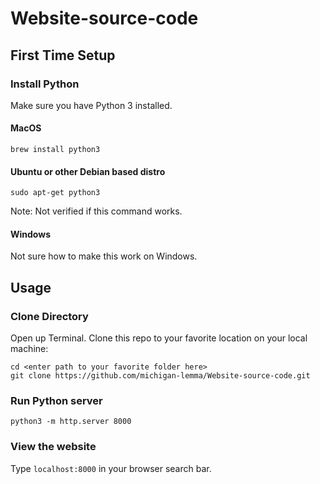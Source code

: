 # Website-source-code

## First Time Setup

### Install Python

Make sure you have Python 3 installed.

#### MacOS

```
brew install python3
```

#### Ubuntu or other Debian based distro

```
sudo apt-get python3
```

Note: Not verified if this command works.

#### Windows

Not sure how to make this work on Windows.

## Usage

### Clone Directory

Open up Terminal. Clone this repo to your favorite location on your local machine:

```
cd <enter path to your favorite folder here>
git clone https://github.com/michigan-lemma/Website-source-code.git
```

### Run Python server

```
python3 -m http.server 8000
```

### View the website

Type `localhost:8000` in your browser search bar.
